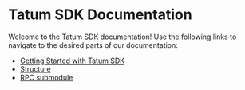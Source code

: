 # Tatum SDK Documentation

Welcome to the Tatum SDK documentation! Use the following links to navigate to the desired parts of our documentation:

- [Getting Started with Tatum SDK](https://docs.tatum.io)
- [Structure](https://github.com/tatumio/tatum-js/blob/master/docs/structure.md)
- [RPC submodule](https://github.com/tatumio/tatum-js/blob/master/docs/rpc.md)
